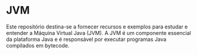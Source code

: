 # JVM
Este repositório destina-se a fornecer recursos e exemplos para estudar e entender a Máquina Virtual Java (JVM). A JVM é um componente essencial da plataforma Java e é responsável por executar programas Java compilados em bytecode.
